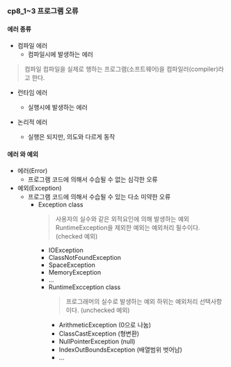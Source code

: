 ### cp8_1~3 프로그램 오류

#### 에러 종류

- 컴파일 에러
  - 컴파일시에 발생하는 에러

> 컴파일
> 컴파일을 실제로 행하는 프로그램(소프트웨어)을 컴파일러(compiler)라고 한다.

- 런타임 에러

  - 실행시에 발생하는 에러

- 논리적 에러
  - 실행은 되지만, 의도와 다르게 동작

#### 에러 와 예외

- 에러(Error)
  - 프로그램 코드에 의해서 수습될 수 없는 심각한 오류
- 예외(Exception)
  - 프로그램 코드에 의해서 수습될 수 있는 다소 미약한 오류
    - Exception class
      > 사용자의 실수와 같은 외적요인에 의해 발생하는 예외
      > RuntimeException을 제외한 예외는 예외처리 필수이다.(checked 예외)
      - IOException
      - ClassNotFoundException
      - SpaceException
      - MemoryException
      - ...
      - RuntimeExcception class
        > 프로그래머의 실수로 발생하는 예외
        > 하위는 예외처리 선택사항이다. (unchecked 예외)
        - ArithmeticException (0으로 나눔)
        - ClassCastException (형변환)
        - NullPointerException (null)
        - IndexOutBoundsException (배열범위 벗어남)
        - ...
